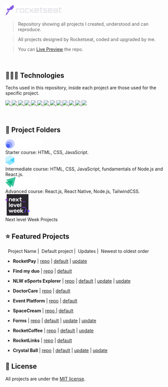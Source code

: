   <a href="https://www.rocketseat.com.br/">
    <img alt="Ignite logo" src="./.github/rocketseat.png" style="width: 35%; height: 35%;">
   </a>

  <br/>
  
  > Repository showing all projects I created, understood and can reproduce.
  
  > All projects designed by Rocketseat, coded and upgraded by me. 
  
  > You can [Live Preview](https://diegommagno.github.io/rocketseat/index.html) the repo.
  
  <br/>
  
  ## 🧑🏻‍💻 Technologies
  Techs used in this repository, inside each project are those used for the specific project.

  <p>
  <a href='https://html.com/'>
  <img src="https://skillicons.dev/icons?i=html"/>
  </a>
  <a href='https://www.w3.org/Style/CSS/Overview.en.html'>
  <img src="https://skillicons.dev/icons?i=css"/>
  </a>
  <a href='https://www.javascript.com/'>
  <img src="https://skillicons.dev/icons?i=js"/>
  </a>
  <a href='https://www.typescriptlang.org/'>
  <img src="https://skillicons.dev/icons?i=ts"/>
  </a>
  <a href='https://nodejs.org/en/'>
  <img src="https://skillicons.dev/icons?i=nodejs"/>
  </a>
  <a href='https://reactjs.org/'>
  <img src="https://skillicons.dev/icons?i=react"/>
  </a>
  <a href='https://tailwindui.com/'>
  <img src="https://skillicons.dev/icons?i=tailwind"/>
  </a>
  <a href='https://vitejs.dev/'>
  <img src="https://skillicons.dev/icons?i=vite"/>
  </a>
  <a href='https://www.prisma.io/'>
  <img src="https://skillicons.dev/icons?i=prisma"/>
  </a>
  <a href='https://nextjs.org/'>
  <img src="https://skillicons.dev/icons?i=nextjs"/>
  </a>
  <a href='https://www.apollographql.com/'>
  <img src="https://skillicons.dev/icons?i=apollo"/>
  </a>
  <a href='https://graphql.org/'>
  <img src="https://skillicons.dev/icons?i=graphql"/>
  </a>
  <a href='https://www.figma.com/'>
  <img src="https://skillicons.dev/icons?i=figma"/>
  </a>
  </p>

  <br/>
  
  ## :rocket: Project Folders

  <a href="./discover">
    <img alt="Ignite logo" src="./discover/.github/discover.png" style="width: 23%; height: 23%;">
  </a>
  <br/>
  Starter course: HTML, CSS, JavaScript.
  
  <br/>

  <a href="./explorer">
    <img alt="Ignite logo" src="./explorer/.github/explorer.png" style="width: 22%; height: 22%;">
   </a>
   <br/>
   Intermediate course: HTML, CSS, JavaScript, fundamentals of Node.js and React.js.

   <br/>

   <a href="https://www.rocketseat.com.br/">
    <img alt="Ignite logo" src="./ignite/.github/ignite.png" style="width: 20%; height: 20%;">
   </a> 
   <br/>
    Advanced course: React.js, React Native, Node.js, TailwindCSS.
   
   <br/>
   
   <a href="https://www.rocketseat.com.br/">
    <img alt="Ignite logo" src="./events/next-level-week/.github/nlw.png" style="width: 15%; height: 15%;">
   </a> 
   <br/>
   Next level Week Projects

  <br/>
  
  ## :star: Featured Projects

  &nbsp; Project Name
  |&nbsp; Default project
  |&nbsp; Updates |&nbsp; Newest to oldest order

  * **RocketPay** | [repo](https://github.com/diegommagno/rocketseat/tree/main/events/explorer-lab/rocketpay) | [default](https://explorer-lab-rocketpay-indol.vercel.app/) | [update](https://rocketpay-en.vercel.app/)

  * **Find my duo** | [repo](https://github.com/diegommagno/nlw-esports-ignite-find-your-duo) | [default](https://diegommagno.com/github/nlw-esports-ignite-find-your-duo)

  * **NLW eSports Explorer** | [repo](https://github.com/diegommagno/rocketseat/tree/main/events/next-level-week/2022/nlw-esports/explorer) | [default](https://diegommagno.com/github/rocketseat/events/next-level-week/2022/nlw-esports/explorer/pt-br) | [update](https://diegommagno.com/github/rocketseat/events/next-level-week/2022/nlw-esports/explorer/en) | [update](https://diegommagno.com/github/rocketseat/events/next-level-week/2022/nlw-esports/explorer/challenge/en)

  * **DoctorCare** | [repo](https://github.com/diegommagno/rocketseat/tree/main/events/next-level-week/2022/nlw-return/origin) | [default](https://diegommagno.com/github/rocketseat/events/next-level-week/2022/nlw-return/origin)

  * **Event Platform** | [repo](https://github.com/diegommagno/rocketseat/tree/main/events/ignite-lab/events-platform) | [default](https://ignite-lab-umber-five.vercel.app/)

   * **SpaceCream** | [repo ](https://github.com/diegommagno/rocketseat/tree/main/explorer/stage-03/advanced-css/space-cream) | [default](https://diegommagno.com/github/rocketseat/explorer/stage-03/advanced-css/space-cream/en)

  * **Forms** | [repo](https://github.com/diegommagno/rocketseat/tree/main/explorer/stage-03/create-your-event-form) | [default](https://diegommagno.com/github/rocketseat/explorer/stage-03/create-your-event-form/pt-br/) | [update](https://diegommagno.com/github/rocketseat/explorer/stage-03/create-your-event-form/en/) | [update](https://diegommagno.com/github/rocketseat/explorer/stage-03/mentorship-form/en)

  * **RocketCoffee** | [repo](https://github.com/diegommagno/rocketseat/tree/main/events/explorer-marathon/explorer-marathon-03/rocketcoffee) | [default](https://diegommagno.com/github/rocketseat/events/explorer-marathon/explorer-marathon-03/rocketcoffee/pt-br) | [update](https://diegommagno.com/github/rocketseat/events/explorer-marathon/explorer-marathon-03/rocketcoffee/en)

  * **RocketLinks** | [repo](https://github.com/diegommagno/rocketseat/tree/main/events/explorer-marathon/explorer-marathon-02/rocketlinks) | [default](https://diegommagno.com/github/rocketseat/events/explorer-marathon/explorer-marathon-02/rocketlinks/)

  * **Crystal Ball** | [repo](https://github.com/diegommagno/rocketseat/tree/main/events/explorer-marathon/explorer-marathon-01/crystal-ball) | [default](https://diegommagno.com/github/rocketseat/events/explorer-marathon/explorer-marathon-01/crystal-ball/pt-br/) | [update](https://diegommagno.com/github/rocketseat/events/explorer-marathon/explorer-marathon-01/crystal-ball/en/) | [update](https://diegommagno.com/github/rocketseat/events/explorer-marathon/explorer-marathon-01/wizarding-world-crystal-ball)


  ## 📘 License

  All projects are under the [MIT license](LICENSE.md).